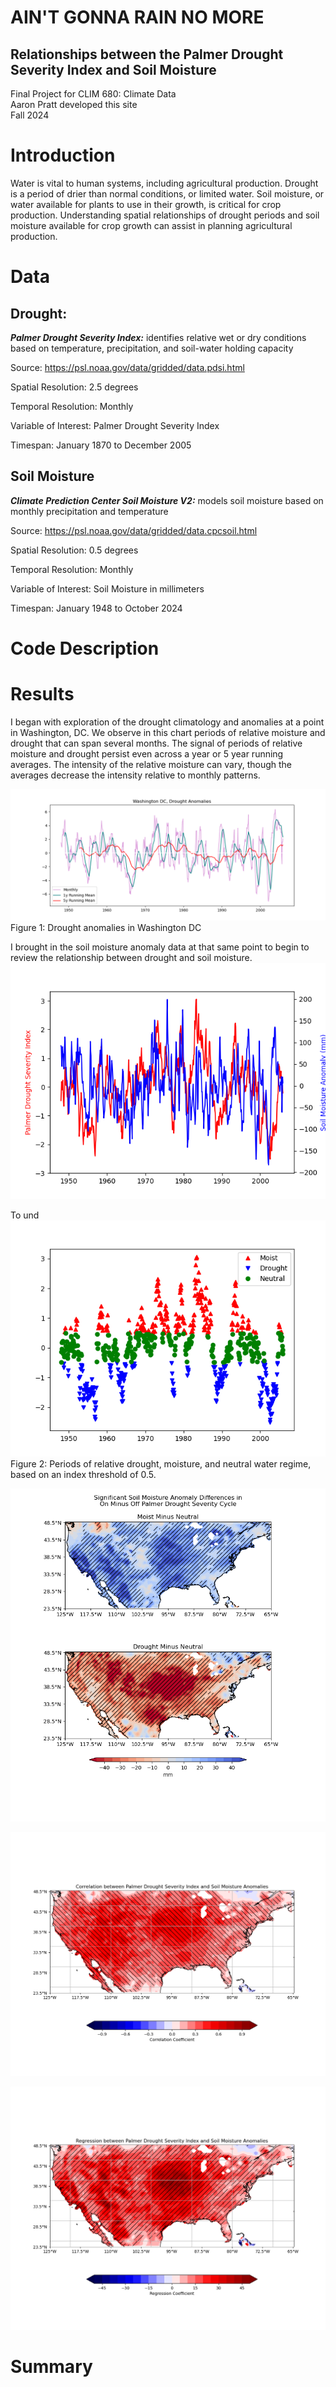 # AIN'T GONNA RAIN NO MORE
## Relationships between the Palmer Drought Severity Index and Soil Moisture
Final Project for CLIM 680: Climate Data  
Aaron Pratt developed this site  
Fall 2024

# Introduction
Water is vital to human systems, including agricultural production. Drought is a period of drier than normal conditions, or limited water. Soil moisture, or water available for plants to use in their growth, is critical for crop production. Understanding spatial relationships of drought periods and soil moisture available for crop growth can assist in planning agricultural production.

# Data

## Drought: 

***Palmer Drought Severity Index:*** identifies relative wet or dry conditions based on temperature, precipitation, and soil-water holding capacity

Source: https://psl.noaa.gov/data/gridded/data.pdsi.html

Spatial Resolution: 2.5 degrees

Temporal Resolution: Monthly

Variable of Interest: Palmer Drought Severity Index

Timespan: January 1870 to December 2005

## Soil Moisture

***Climate Prediction Center Soil Moisture V2:*** models soil moisture based on monthly precipitation and temperature

Source: https://psl.noaa.gov/data/gridded/data.cpcsoil.html

Spatial Resolution: 0.5 degrees

Temporal Resolution: Monthly

Variable of Interest: Soil Moisture in millimeters

Timespan: January 1948 to October 2024

# Code Description

# Results

I began with exploration of the drought climatology and anomalies at a point in Washington, DC. We observe in this chart periods of relative moisture and drought that can span several months. The signal of periods of relative moisture and drought persist even across a year or 5 year running averages. The intensity of the relative moisture can vary, though the averages decrease the intensity relative to monthly patterns.

![Drought anomalies in Washington, DC](dc_drought_anom.png)
Figure 1: Drought anomalies in Washington DC

I brought in the soil moisture anomaly data at that same point to begin to review the relationship between drought and soil moisture.   
![Drought and soil across time in Washington, DC](dc_drought_soil.png)


To und
![Drought cycles](drought_cycle.png)
Figure 2: Periods of relative drought, moisture, and neutral water regime, based on an index threshold of 0.5.


![Soil componsite based on drought cycles](drought_soil_comp.png)

![Soil and drought correlation](drought_soil_corr.png)

![Soil linear regression based on drought](drought_soil_linr.png)



# Summary
